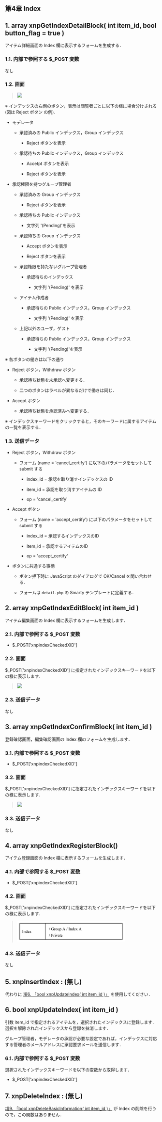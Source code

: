  <body>

 <div id="page">

 <div xmlns="http://www.w3.org/1999/xhtml" class="navheader">

 </div>

 <div xmlns="http://www.w3.org/1999/xhtml" class="chapter" lang="ja" id="itemindex" xml:lang="ja">

 <div xmlns="" class="titlepage">

 <div>

 <div>

 <h2 xmlns="http://www.w3.org/1999/xhtml" class="title"><a id="itemindex"></a>第4章 Index</h2>

 </div>

 </div>

 </div>

 <div class="section" lang="ja" xml:lang="ja">

 <div xmlns="" class="titlepage">

 <div>

 <div>

 <h2 xmlns="http://www.w3.org/1999/xhtml" class="title" style="clear: both"><a id="func-xnpGetIndexDetailBlock"></a>1. array xnpGetIndexDetailBlock( int item_id, bool button_flag = true )</h2>

 </div>

 </div>

 </div>

 <p>アイテム詳細画面の Index 欄に表示するフォームを生成する．</p>

 <div class="section" lang="ja" xml:lang="ja">

 <div xmlns="" class="titlepage">

 <div>

 <div>

 <h3 xmlns="http://www.w3.org/1999/xhtml" class="title"><a id="func-xnpGetIndexDetailBlock-postvar"></a>1.1. 内部で参照する $_POST 変数</h3>

 </div>

 </div>

 </div>

 <p>なし</p>

 </div>

 <div class="section" lang="ja" xml:lang="ja">

 <div xmlns="" class="titlepage">

 <div>

 <div>

 <h3 xmlns="http://www.w3.org/1999/xhtml" class="title"><a id="func-xnpGetIndexDetailBlock-view"></a>1.2. 画面</h3>

 </div>

 </div>

 </div>

 <div class="blockquote">

 <blockquote class="blockquote">

 <div class="informalfigure">

 <div class="mediaobject">

 <img src="images\xnpGetIndexDetailBlock.gif" />

 </div>

 </div>

 </blockquote>

 </div>

 <p>※ インデックスの右側のボタン，表示は閲覧者ごとに以下の様に場合分けされる (図は Reject ボタン の例)．</p>

 <div class="itemizedlist">

 <ul type="disc">

 <li>

 <p>モデレータ</p>

 <div class="itemizedlist">

 <ul type="circle">

 <li>

 <p>承認済みの Public インデックス，Group インデックス</p>

 <div class="itemizedlist">

 <ul type="square">

 <li>

 <p>Reject ボタンを表示</p>

 </li>

 </ul>

 </div>

 </li>

 <li>

 <p>承認待ちの Public インデックス，Group インデックス</p>

 <div class="itemizedlist">

 <ul type="square">

 <li>

 <p>Accetpt ボタンを表示</p>

 </li>

 <li>

 <p>Reject ボタンを表示</p>

 </li>

 </ul>

 </div>

 </li>

 </ul>

 </div>

 </li>

 <li>

 <p>承認権限を持つグループ管理者</p>

 <div class="itemizedlist">

 <ul type="circle">

 <li>

 <p>承認済みの Group インデックス</p>

 <div class="itemizedlist">

 <ul type="square">

 <li>

 <p>Reject ボタンを表示</p>

 </li>

 </ul>

 </div>

 </li>

 <li>

 <p>承認待ちの Public インデックス</p>

 <div class="itemizedlist">

 <ul type="square">

 <li>

 <p>文字列 '(Pending)'を表示</p>

 </li>

 </ul>

 </div>

 </li>

 <li>

 <p>承認待ちの Group インデックス</p>

 <div class="itemizedlist">

 <ul type="square">

 <li>

 <p>Accept ボタンを表示</p>

 </li>

 <li>

 <p>Reject ボタンを表示</p>

 </li>

 </ul>

 </div>

 </li>

 <li>

 <p>承認権限を持たないグループ管理者</p>

 <div class="itemizedlist">

 <ul type="square">

 <li>

 <p>承認待ちのインデックス</p>

 <div class="itemizedlist">

 <ul type="disc">

 <li>

 <p>文字列 '(Pending)' を表示</p>

 </li>

 </ul>

 </div>

 </li>

 </ul>

 </div>

 </li>

 <li>

 <p>アイテム作成者</p>

 <div class="itemizedlist">

 <ul type="square">

 <li>

 <p>承認待ちの Public インデックス，Group インデックス</p>

 <div class="itemizedlist">

 <ul type="disc">

 <li>

 <p>文字列 '(Pending)' を表示</p>

 </li>

 </ul>

 </div>

 </li>

 </ul>

 </div>

 </li>

 <li>

 <p>上記以外のユーザ，ゲスト</p>

 <div class="itemizedlist">

 <ul type="square">

 <li>

 <p>承認待ちの Public インデックス，Group インデックス</p>

 <div class="itemizedlist">

 <ul type="disc">

 <li>

 <p>文字列 '(Pending)'を表示</p>

 </li>

 </ul>

 </div>

 </li>

 </ul>

 </div>

 </li>

 </ul>

 </div>

 </li>

 </ul>

 </div>

 <p>※ 各ボタンの働きは以下の通り</p>

 <div class="itemizedlist">

 <ul type="disc">

 <li>

 <p>Reject ボタン，Withdraw ボタン</p>

 <div class="itemizedlist">

 <ul type="circle">

 <li>

 <p>承認待ち状態を未承認へ変更する．</p>

 </li>

 <li>

 <p>二つのボタンはラベルが異なるだけで働きは同じ．</p>

 </li>

 </ul>

 </div>

 </li>

 <li>

 <p>Accept ボタン</p>

 <div class="itemizedlist">

 <ul type="circle">

 <li>

 <p>承認待ち状態を承認済みへ変更する．</p>

 </li>

 </ul>

 </div>

 </li>

 </ul>

 </div>

 <p>※ インデックスキーワードをクリックすると，そのキーワードに属するアイテムの一覧を表示する．</p>

 </div>

 <div class="section" lang="ja" xml:lang="ja">

 <div xmlns="" class="titlepage">

 <div>

 <div>

 <h3 xmlns="http://www.w3.org/1999/xhtml" class="title"><a id="func-xnpGetIndexDetailBlock-putvar"></a>1.3. 送信データ</h3>

 </div>

 </div>

 </div>

 <div class="itemizedlist">

 <ul type="disc">

 <li>

 <p>Reject ボタン，Withdraw ボタン</p>

 <div class="itemizedlist">

 <ul type="circle">

 <li>

 <p>フォーム (name = 'cancel_certify') に以下のパラメータをセットして submit する</p>

 <div class="itemizedlist">

 <ul type="square">

 <li>

 <p>index_id = 承認を取り消すインデックスの ID</p>

 </li>

 <li>

 <p>item_id = 承認を取り消すアイテムの ID</p>

 </li>

 <li>

 <p>op = 'cancel_certify'</p>

 </li>

 </ul>

 </div>

 </li>

 </ul>

 </div>

 </li>

 <li>

 <p>Accept ボタン</p>

 <div class="itemizedlist">

 <ul type="circle">

 <li>

 <p>フォーム (name = 'accept_certify') に以下のパラメータをセットして submit する</p>

 <div class="itemizedlist">

 <ul type="square">

 <li>

 <p>index_id = 承認するインデックスのID</p>

 </li>

 <li>

 <p>item_id = 承認するアイテムのID</p>

 </li>

 <li>

 <p>op = 'accept_certify'</p>

 </li>

 </ul>

 </div>

 </li>

 </ul>

 </div>

 </li>

 <li>

 <p>ボタンに共通する事柄</p>

 <div class="itemizedlist">

 <ul type="circle">

 <li>

 <p>ボタン押下時に JavaScript のダイアログで OK/Cancel を問い合わせる．</p>

 </li>

 <li>

 <p>フォームは <code class="filename">detail.php</code> の Smarty テンプレートに定義する．</p>

 </li>

 </ul>

 </div>

 </li>

 </ul>

 </div>

 </div>

 </div>

 <div class="section" lang="ja" xml:lang="ja">

 <div xmlns="" class="titlepage">

 <div>

 <div>

 <h2 xmlns="http://www.w3.org/1999/xhtml" class="title" style="clear: both"><a id="func-xnpGetIndexEditBlock"></a>2. array xnpGetIndexEditBlock( int item_id )</h2>

 </div>

 </div>

 </div>

 <p>アイテム編集画面の Index 欄に表示するフォームを生成します．</p>

 <div class="section" lang="ja" xml:lang="ja">

 <div xmlns="" class="titlepage">

 <div>

 <div>

 <h3 xmlns="http://www.w3.org/1999/xhtml" class="title"><a id="func-xnpGetIndexEditBlock-postvar"></a>2.1. 内部で参照する $_POST 変数</h3>

 </div>

 </div>

 </div>

 <div class="itemizedlist">

 <ul type="disc">

 <li>

 <p>$_POST['xnpindexCheckedXID']</p>

 </li>

 </ul>

 </div>

 </div>

 <div class="section" lang="ja" xml:lang="ja">

 <div xmlns="" class="titlepage">

 <div>

 <div>

 <h3 xmlns="http://www.w3.org/1999/xhtml" class="title"><a id="func-xnpGetIndexEditBlock-view"></a>2.2. 画面</h3>

 </div>

 </div>

 </div>

 <p>$_POST['xnpindexCheckedXID'] に指定されたインデックスキーワードを以下の様に表示します．</p>

 <div class="blockquote">

 <blockquote class="blockquote">

 <div class="informalfigure">

 <div class="mediaobject">

 <img src="images\xnpGetIndexEditBlock.gif" />

 </div>

 </div>

 </blockquote>

 </div>

 </div>

 <div class="section" lang="ja" xml:lang="ja">

 <div xmlns="" class="titlepage">

 <div>

 <div>

 <h3 xmlns="http://www.w3.org/1999/xhtml" class="title"><a id="func-xnpGetIndexEditBlock-putvar"></a>2.3. 送信データ</h3>

 </div>

 </div>

 </div>

 <p>なし</p>

 </div>

 </div>

 <div class="section" lang="ja" xml:lang="ja">

 <div xmlns="" class="titlepage">

 <div>

 <div>

 <h2 xmlns="http://www.w3.org/1999/xhtml" class="title" style="clear: both"><a id="func-xnpGetIndexConfirmBlock"></a>3. array xnpGetIndexConfirmBlock( int item_id )</h2>

 </div>

 </div>

 </div>

 <p>登録確認画面，編集確認画面の Index 欄のフォームを生成します．</p>

 <div class="section" lang="ja" xml:lang="ja">

 <div xmlns="" class="titlepage">

 <div>

 <div>

 <h3 xmlns="http://www.w3.org/1999/xhtml" class="title"><a id="func-xnpGetIndexConfirmBlock-postvar"></a>3.1. 内部で参照する $_POST 変数</h3>

 </div>

 </div>

 </div>

 <div class="itemizedlist">

 <ul type="disc">

 <li>

 <p>$_POST['xnpindexCheckedXID']</p>

 </li>

 </ul>

 </div>

 </div>

 <div class="section" lang="ja" xml:lang="ja">

 <div xmlns="" class="titlepage">

 <div>

 <div>

 <h3 xmlns="http://www.w3.org/1999/xhtml" class="title"><a id="func-xnpGetIndexConfirmBlock-view"></a>3.2. 画面</h3>

 </div>

 </div>

 </div>

 <p>$_POST['xnpindexCheckedXID'] に指定されたインデックスキーワードを以下の様に表示します．</p>

 <div class="blockquote">

 <blockquote class="blockquote">

 <div class="informalfigure">

 <div class="mediaobject">

 <img src="images\xnpGetIndexConfirmBlock.gif" />

 </div>

 </div>

 </blockquote>

 </div>

 </div>

 <div class="section" lang="ja" xml:lang="ja">

 <div xmlns="" class="titlepage">

 <div>

 <div>

 <h3 xmlns="http://www.w3.org/1999/xhtml" class="title"><a id="func-xnpGetIndexConfirmBlock-putvar"></a>3.3. 送信データ</h3>

 </div>

 </div>

 </div>

 <p>なし</p>

 </div>

 </div>

 <div class="section" lang="ja" xml:lang="ja">

 <div xmlns="" class="titlepage">

 <div>

 <div>

 <h2 xmlns="http://www.w3.org/1999/xhtml" class="title" style="clear: both"><a id="func-xnpGetIndexRegisterBlock"></a>4. array xnpGetIndexRegisterBlock()</h2>

 </div>

 </div>

 </div>

 <p>アイテム登録画面の Index 欄に表示するフォームを生成します．</p>

 <div class="section" lang="ja" xml:lang="ja">

 <div xmlns="" class="titlepage">

 <div>

 <div>

 <h3 xmlns="http://www.w3.org/1999/xhtml" class="title"><a id="func-xnpGetIndexRegisterBlock-postvar"></a>4.1. 内部で参照する $_POST 変数</h3>

 </div>

 </div>

 </div>

 <div class="itemizedlist">

 <ul type="disc">

 <li>

 <p>$_POST['xnpindexCheckedXID']</p>

 </li>

 </ul>

 </div>

 </div>

 <div class="section" lang="ja" xml:lang="ja">

 <div xmlns="" class="titlepage">

 <div>

 <div>

 <h3 xmlns="http://www.w3.org/1999/xhtml" class="title"><a id="func-xnpGetIndexRegisterBlock-view"></a>4.2. 画面</h3>

 </div>

 </div>

 </div>

 <p>$_POST['xnpindexCheckedXID'] に指定されたインデックスキーワードを以下の様に表示します．</p>

 <div class="blockquote">

 <blockquote class="blockquote">

 <div class="informalfigure">

 <div class="mediaobject">

 <img src="../../assets/commonlib/xnpGetIndexRegisterBlock.gif" />

 </div>

 </div>

 </blockquote>

 </div>

 </div>

 <div class="section" lang="ja" xml:lang="ja">

 <div xmlns="" class="titlepage">

 <div>

 <div>

 <h3 xmlns="http://www.w3.org/1999/xhtml" class="title"><a id="func-xnpGetIndexRegisterBlock-putvar"></a>4.3. 送信データ</h3>

 </div>

 </div>

 </div>

 <p>なし</p>

 </div>

 </div>

 <div class="section" lang="ja" xml:lang="ja">

 <div xmlns="" class="titlepage">

 <div>

 <div>

 <h2 xmlns="http://www.w3.org/1999/xhtml" class="title" style="clear: both"><a id="func-xnpInsertIndex"></a>5. xnpInsertIndex : (無し)</h2>

 </div>

 </div>

 </div>

 <p>代わりに <a href="itemindex.html#func-xnpUpdateIndex" title="6. bool xnpUpdateIndex( int item_id )">項6. 「bool xnpUpdateIndex( int item_id )」</a> を使用してください．</p>

 </div>

 <div class="section" lang="ja" xml:lang="ja">

 <div xmlns="" class="titlepage">

 <div>

 <div>

 <h2 xmlns="http://www.w3.org/1999/xhtml" class="title" style="clear: both"><a id="func-xnpUpdateIndex"></a>6. bool xnpUpdateIndex( int item_id )</h2>

 </div>

 </div>

 </div>

 <p>引数 item_id で指定されるアイテムを，選択されたインデックスに登録します．選択を解除されたインデックスから登録を抹消します．</p>

 <p>グループ管理者，モデレータの承認が必要な設定であれば，インデックスに対応する管理者のメールアドレスに承認要求メールを送信します．</p>

 <div class="section" lang="ja" xml:lang="ja">

 <div xmlns="" class="titlepage">

 <div>

 <div>

 <h3 xmlns="http://www.w3.org/1999/xhtml" class="title"><a id="func-xnpUpdateIndex-postvar"></a>6.1. 内部で参照する $_POST 変数</h3>

 </div>

 </div>

 </div>

 <p>選択されたインデックスキーワードを以下の変数から取得します．</p>

 <div class="itemizedlist">

 <ul type="disc">

 <li>

 <p>$_POST['xnpindexCheckedXID']</p>

 </li>

 </ul>

 </div>

 </div>

 </div>

 <div class="section" lang="ja" xml:lang="ja">

 <div xmlns="" class="titlepage">

 <div>

 <div>

 <h2 xmlns="http://www.w3.org/1999/xhtml" class="title" style="clear: both"><a id="func-xnpDeleteIndex"></a>7. xnpDeleteIndex : (無し)</h2>

 </div>

 </div>

 </div>

 <p><a href="basicinfo.html#func-xnpDeleteBasicInformation" title="9. bool xnpDeleteBasicInformation( int item_id )">項9. 「bool xnpDeleteBasicInformation( int item_id )」</a> が Index の削除を行うので，この関数はありません．</p>

 </div>

 </div>

 <div xmlns="http://www.w3.org/1999/xhtml" class="navfooter">



 </div>

 </div>

 </body>



